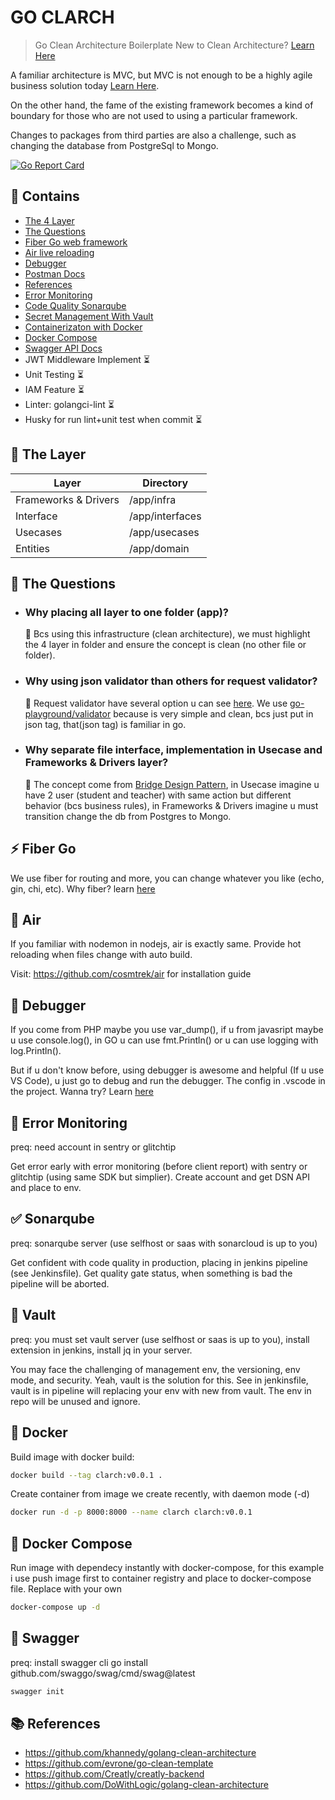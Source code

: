 # GO CLARCH

> Go Clean Architecture Boilerplate
> New to Clean Architecture? [Learn Here](https://blog.cleancoder.com/uncle-bob/2012/08/13/the-clean-architecture.html)

A familiar architecture is MVC, but MVC is not enough to be a highly agile business solution today [Learn Here](https://khalilstemmler.com/articles/enterprise-typescript-nodejs/when-crud-mvc-isnt-enough/).

On the other hand, the fame of the existing framework becomes a kind of boundary for those who are not used to using a particular framework.

Changes to packages from third parties are also a challenge, such as changing the database from PostgreSql to Mongo.

[![Go Report Card](https://goreportcard.com/badge/github.com/ubaidillahhf/go-clarch)](https://goreportcard.com/report/github.com/ubaidillahhf/go-clarch)

## 📖 Contains

- [The 4 Layer](#-the-layer)
- [The Questions](#-the-questions)
- [Fiber Go web framework](#-fiber-go)
- [Air live reloading](#-air)
- [Debugger](#-debugger)
- [Postman Docs](#-postman-docs)
- [References](#-references)
- [Error Monitoring](#-error-monitoring)
- [Code Quality Sonarqube](#-sonarqube)
- [Secret Management With Vault](#-vault)
- [Containerizaton with Docker](#-docker) 
- [Docker Compose](#-docker-composer)
- [Swagger API Docs](#-swagger)
- JWT Middleware Implement ⏳
- Unit Testing ⏳
- IAM Feature ⏳
- Linter: golangci-lint ⏳
- Husky for run lint+unit test when commit ⏳ 

## 🍰 The Layer

| Layer                | Directory       |
| -------------------- | --------------- |
| Frameworks & Drivers | /app/infra      |
| Interface            | /app/interfaces |
| Usecases             | /app/usecases   |
| Entities             | /app/domain     |

## 🧐 The Questions

- ### Why placing all layer to one folder (app)? &nbsp;

  🥕 Bcs using this infrastructure (clean architecture), we must highlight the 4 layer in folder and ensure the concept is clean (no other file or folder).

- ### Why using json validator than others for request validator? &nbsp;

  🥕 Request validator have several option u can see [here](https://daltontan.com/comparison-of-golang-input-validator-libraries/29/).
  We use [go-playground/validator](github.com/go-playground/validator/v10) because is very simple and clean, bcs just put in json tag, that(json tag) is familiar in go.

- ### Why separate file interface, implementation in Usecase and Frameworks & Drivers layer? &nbsp;
  🥕 The concept come from [Bridge Design Pattern](https://refactoring.guru/design-patterns/bridge/go/example), in Usecase imagine u have 2 user (student and teacher) with same action but different behavior (bcs business rules), in Frameworks & Drivers imagine u must transition change the db from Postgres to Mongo.

## ⚡ Fiber Go

We use fiber for routing and more, you can change whatever you like (echo, gin, chi, etc).
Why fiber? learn [here](https://gofiber.io/)

## 🌊 Air

If you familiar with nodemon in nodejs, air is exactly same. Provide hot reloading when files change with auto build.

Visit: https://github.com/cosmtrek/air for installation guide

## 🧪 Debugger

If you come from PHP maybe you use var_dump(), if u from javasript maybe u use console.log(), in GO u can use fmt.Println() or u can use logging with log.Println().

But if u don't know before, using debugger is awesome and helpful (If u use VS Code), u just go to debug and run the debugger. The config in .vscode in the project. Wanna try? Learn [here](https://medium.com/@slamflipstrom/debugging-with-visual-studio-code-857904a8a590)

## 🐞 Error Monitoring

preq: need account in sentry or glitchtip

Get error early with error monitoring (before client report) with sentry or glitchtip (using same SDK but simplier). Create account and get DSN API and place to env.

## ✅ Sonarqube

preq: sonarqube server (use selfhost or saas with sonarcloud is up to you)

Get confident with code quality in production, placing in jenkins pipeline (see Jenkinsfile). Get quality gate status, when something is bad the pipeline will be aborted.

## 🔐 Vault

preq: you must set vault server (use selfhost or saas is up to you), install extension in jenkins, install jq in your server.

You may face the challenging of management env, the versioning, env mode, and security. Yeah, vault is the solution for this. See in jenkinsfile, vault is in pipeline will replacing your env with new from vault. The env in repo will be unused and ignore.

## 🐳 Docker

Build image with docker build:

```sh
docker build --tag clarch:v0.0.1 .
```

Create container from image we create recently, with daemon mode (-d)

```sh
docker run -d -p 8000:8000 --name clarch clarch:v0.0.1
```

## 🐋 Docker Compose

Run image with dependecy instantly with docker-compose, for this example i use push image first to container registry and place to docker-compose file. Replace with your own

```sh
docker-compose up -d
```

## 📖 Swagger

preq: install swagger cli go install github.com/swaggo/swag/cmd/swag@latest

```sh
swagger init
```

## 📚 References

- https://github.com/khannedy/golang-clean-architecture
- https://github.com/evrone/go-clean-template
- https://github.com/Creatly/creatly-backend
- https://github.com/DoWithLogic/golang-clean-architecture
